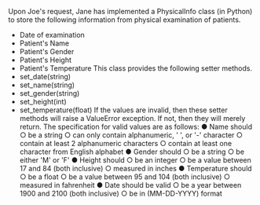 Upon Joe's request, Jane has implemented a PhysicalInfo class (in Python) to store
the following information from physical examination of patients.
- Date of examination
- Patient's Name
- Patient's Gender
- Patient's Height
- Patient's Temperature
This class provides the following setter methods.
- set_date(string)
- set_name(string)
- set_gender(string)
- set_height(int)
- set_temperature(float)
If the values are invalid, then these setter methods will raise a ValueError
exception. If not, then they will merely return. The specification for valid values
are as follows:
● Name should
○ be a string
○ can only contain alphanumeric, ' ', or '-' character
○ contain at least 2 alphanumeric characters
○ contain at least one character from English alphabet
● Gender should
○ be a string
○ be either 'M' or 'F'
● Height should
○ be an integer
○ be a value between 17 and 84 (both inclusive)
○ measured in inches
● Temperature should
○ be a float
○ be a value between 95 and 104 (both inclusive)
○ measured in fahrenheit
● Date should be valid
○ be a year between 1900 and 2100 (both inclusive)
○ be in (MM-DD-YYYY) format
